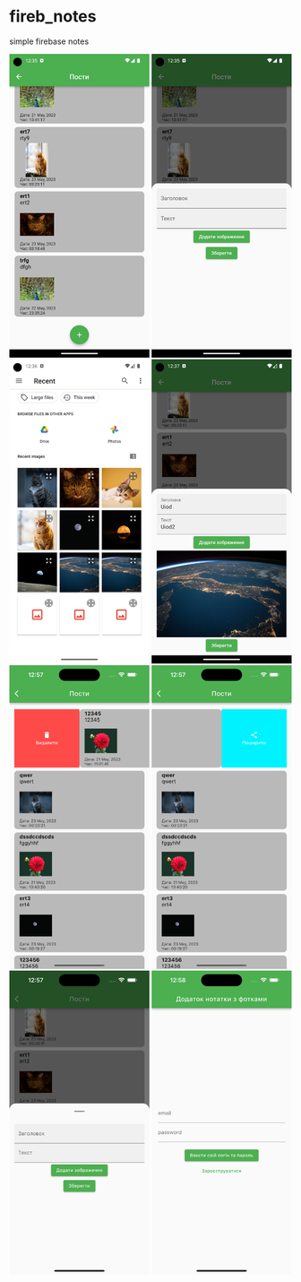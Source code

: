 # fireb_notes
simple firebase notes
<p align="center">
  <img src="https://github.com/renerroll/fireb_notes/blob/main/Screenshots/Screenshot_1684791353.png" width="250" title="">
  <img src="https://github.com/renerroll/fireb_notes/blob/main/Screenshots/Screenshot_1684791359.png?raw=true" width="250" title="">
  <img src="https://github.com/renerroll/fireb_notes/blob/main/Screenshots/Screenshot_1684791389.png?raw=true" width="250" title="">
  <img src="https://github.com/renerroll/fireb_notes/blob/main/Screenshots/Screenshot_1684791430.png?raw=true" width="250" title="">
  
   <img src="https://github.com/renerroll/fireb_notes/blob/main/Screenshots/Simulator%20Screenshot%20-%20iPhone%2014%20Pro%20Max%20-%202023-05-23%20at%2000.57.23.png?raw=true" width="250" title="">
  <img src="https://github.com/renerroll/fireb_notes/blob/main/Screenshots/Simulator%20Screenshot%20-%20iPhone%2014%20Pro%20Max%20-%202023-05-23%20at%2000.57.28.png?raw=true" width="250" title="">
  <img src="https://github.com/renerroll/fireb_notes/blob/main/Screenshots/Simulator%20Screenshot%20-%20iPhone%2014%20Pro%20Max%20-%202023-05-23%20at%2000.57.44.png?raw=true" width="250" title="">
  <img src="https://github.com/renerroll/fireb_notes/blob/main/Screenshots/Simulator%20Screenshot%20-%20iPhone%2014%20Pro%20Max%20-%202023-05-23%20at%2000.58.00.png?raw=true" width="250" title="">

</p>
